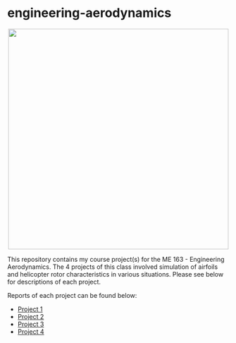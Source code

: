 # engineering-aerodynamics
<center>
<img src="https://user-images.githubusercontent.com/113747791/191176272-23c30046-e6eb-4193-be7a-e4e656510b3b.PNG" width=500>
</center>

<p>This repository contains my course project(s) for the ME 163 - Engineering Aerodynamics. The 4 projects of this class involved simulation of airfoils and helicopter rotor characteristics in various situations. Please see below for descriptions of each project.</p>

<p>Reports of each project can be found below:</p>
<ul>
  <li><a href="https://github.com/sgushy/engineering-aerodynamics/files/9604360/ME_163_Project_1.2.pdf">Project 1</a></li>
  <li><a href="https://github.com/sgushy/engineering-aerodynamics/files/9604361/ME_163_Project_2.pdf">Project 2</a></li>
  <li><a href="https://github.com/sgushy/engineering-aerodynamics/files/9604362/ME_163_Project_3.pdf">Project 3</a></li>
  <li><a href="https://github.com/sgushy/engineering-aerodynamics/files/9604363/ME_163_Final_Project-1.pdf">Project 4</a></li>
</ul>
